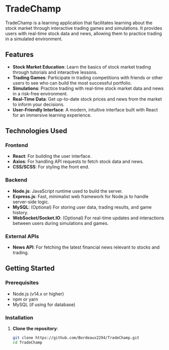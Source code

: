 # TradeChamp

TradeChamp is a learning application that facilitates learning about the stock market through interactive trading games and simulations. It provides users with real-time stock data and news, allowing them to practice trading in a simulated environment.

## Features

- **Stock Market Education**: Learn the basics of stock market trading through tutorials and interactive lessons.
- **Trading Games**: Participate in trading competitions with friends or other users to see who can build the most successful portfolio.
- **Simulations**: Practice trading with real-time stock market data and news in a risk-free environment.
- **Real-Time Data**: Get up-to-date stock prices and news from the market to inform your decisions.
- **User-Friendly Interface**: A modern, intuitive interface built with React for an immersive learning experience.

## Technologies Used

### Frontend
- **React**: For building the user interface.
- **Axios**: For handling API requests to fetch stock data and news.
- **CSS/SCSS**: For styling the front end.

### Backend
- **Node.js**: JavaScript runtime used to build the server.
- **Express.js**: Fast, minimalist web framework for Node.js to handle server-side logic.
- **MySQL**: (Optional) For storing user data, trading results, and game history.
- **WebSocket/Socket.IO**: (Optional) For real-time updates and interactions between users during simulations and games.

### External APIs
- **News API**: For fetching the latest financial news relevant to stocks and trading.

## Getting Started

### Prerequisites

- Node.js (v14.x or higher)
- npm or yarn
- MySQL (if using for database)
  
### Installation

1. **Clone the repository**:
   ```bash
   git clone https://github.com/Bordeaux2294/TradeChamp.git
   cd TradeChamp
